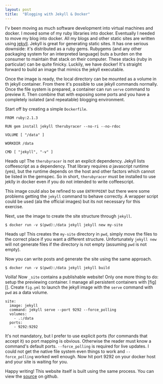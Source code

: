 ```yaml
---
layout: post
title:  "Blogging with Jekyll & Docker"
---
```


I'v been moving as much software development into virtual machines and
docker. I moved some of my ruby libraries into docker. Eventually I
needed to move my blog into docker. All my blogs and other static
sites are written using [jekyll][]. Jekyll is great for generating
static sites. It has one serious downside: it's distributed as a ruby
gems. Rubygems (and any other packaging system for an interpreted
language) buts a burden on the consumer to maintain that stack on
their computer. These stacks (ruby in particular) can be quite
finicky. Luckily, we have docker! It's straight forward to build an
image that mimics the jekyll executable.

Once the image is ready, the local directory can be mounted as a
volume in th jekyll container. From there it's possible to use jekyll
commands normally. Once the file system is prepared, a container can
run `serve` command to preview it. Then combine that with exposing
some ports and you have a completely isolated (and repeatable)
blogging environment.

Start off by creating a simple `Dockerfile`.

    FROM ruby:2.1.3

    RUN gem install jekyll therubyracer --no-ri --no-rdoc

    VOLUME [ "/data" ]

    WORKDIR /data

    CMD [ "jekyll", "-v" ]

Heads up! The `therubyracer` is not an explicit dependency. Jekyll
lists coffeescript as a dependency. That library requires _a_
javascript runtime (yes), but the runtime depends on the host and
other factors which cannot be listed in the gemspec. So in short,
`therubyracer` must be installed to use jeklly in docker even if you
do not intended to write coffeescript.

This image could also be refined to use `ENTRYPOINT` but there were
some problems getting the `jekyll` command to behave correctly. A
wrapper script could be used (ala the official images) but its not
necessary for this exercise.

Next, use the image to create the site structure through `jekyll`.

    $ docker run -v $(pwd):/data jekyll jekyll new my-site

Heads up! This creates the `my-site` directory in `pwd`, simply move
the files to the correct place if you want a different structure.
Unfortunately `jekyll new` will not generate files if the directory is
not empty (assuming `pwd` is not empty).

Now you can write posts and generate the site using the same approach.

    $ docker run -v $(pwd):/data jekyll jekyll build

Voilla! Now `_site` contains a publishable website! Only one more thing
to do: setup the previewing container. I manage all persistent
containers with [fig][]. Create `fig.yml` to launch the jekyll image
with the `serve` command with `pwd` as a data volume.

    site:
      image: jekyll
      command: jekyll serve --port 9292 --force_polling
      volumes:
        - .:/data
      ports:
        - 9292:9292

It's not mandatory, but I prefer to use explicit ports (for commands
that accept it) so port mapping is obvious. Otherwise the reader must
know a command's default ports. `--force_polling` is required for live
updates. I could not get the native file system even things to work and
`--force_polling` worked well enough. Now hit port 9292 on your docker
host and your site is waiting for you.

Happy writing! This website itself is built using the same process.
You can view the [source][] on github.

[Jekyll]: http://jekyllrb.com
[Source]: https://github.com/dockerbuild-info/dockerbuild.info
